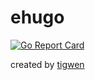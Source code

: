 # ehugo

[![Go Report Card](https://goreportcard.com/badge/github.com/mlctrez/ehugo)](https://goreportcard.com/report/github.com/mlctrez/ehugo)

created by [tigwen](https://github.com/mlctrez/tigwen)
